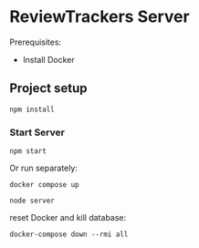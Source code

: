# ReviewTrackers Server
Prerequisites:
* Install Docker

## Project setup
```
npm install
```
### Start Server
```
npm start
```

Or run separately:

```
docker compose up
```

```
node server
```

reset Docker and kill database:
```
docker-compose down --rmi all
```